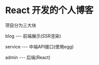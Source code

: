 # React 开发的个人博客

项目分为三大块

blog    --- 前端展示(SSR渲染)

service --- 中端API接口(使用egg)

admin   --- 后端(React)



